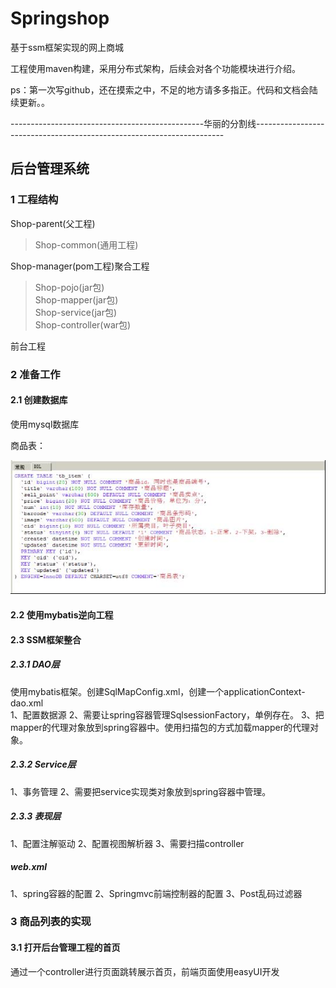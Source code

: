 # Springshop
基于ssm框架实现的网上商城

工程使用maven构建，采用分布式架构，后续会对各个功能模块进行介绍。

ps：第一次写github，还在摸索之中，不足的地方请多多指正。代码和文档会陆续更新。。

------------------------------------------------华丽的分割线----------------------------------------------------------------------

## 后台管理系统

### 1 工程结构

Shop-parent(父工程)
>Shop-common(通用工程)

Shop-manager(pom工程)聚合工程
>Shop-pojo(jar包)<br/>
>Shop-mapper(jar包)<br/>
>Shop-service(jar包)<br/>
>Shop-controller(war包)<br/>

前台工程


### 2 准备工作

#### 2.1 创建数据库
使用mysql数据库

商品表：

![image](https://github.com/program-bird/Springshop/blob/master/Image/%E5%9B%BE%E7%89%871.jpg)

#### 2.2 使用mybatis逆向工程

#### 2.3 SSM框架整合

##### 2.3.1 DAO层

使用mybatis框架。创建SqlMapConfig.xml，创建一个applicationContext-dao.xml<br/>
1、配置数据源
2、需要让spring容器管理SqlsessionFactory，单例存在。
3、把mapper的代理对象放到spring容器中。使用扫描包的方式加载mapper的代理对象。

##### 2.3.2 Service层

1、事务管理
2、需要把service实现类对象放到spring容器中管理。

##### 2.3.3 表现层

1、配置注解驱动
2、配置视图解析器
3、需要扫描controller

##### web.xml

1、spring容器的配置
2、Springmvc前端控制器的配置
3、Post乱码过滤器

### 3 商品列表的实现

#### 3.1 打开后台管理工程的首页

通过一个controller进行页面跳转展示首页，前端页面使用easyUI开发
